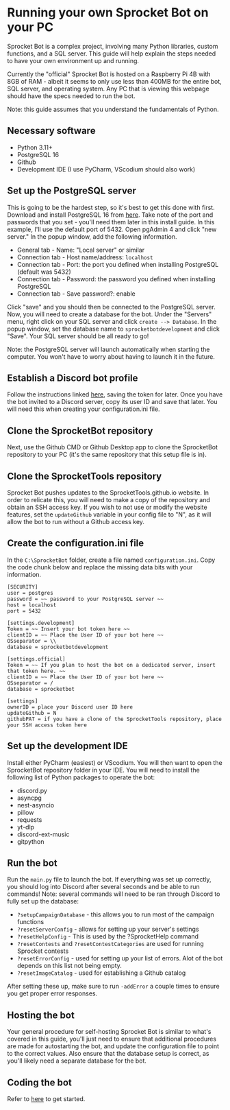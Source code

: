 # Running your own Sprocket Bot on your PC

Sprocket Bot is a complex project, involving many Python libraries, custom functions, and a SQL server.  This guide will help explain the steps needed to have your own environment up and running.

Currently the "official" Sprocket Bot is hosted on a Raspberry Pi 4B with 8GB of RAM - albeit it seems to only use less than 400MB for the entire bot, SQL server, and operating system.  Any PC that is viewing this webpage should have the specs needed to run the bot.

Note: this guide assumes that you understand the fundamentals of Python.  

## Necessary software
- Python 3.11+
- PostgreSQL 16
- Github
- Development IDE (I use PyCharm, VScodium should also work)

## Set up the PostgreSQL server

This is going to be the hardest step, so it's best to get this done with first.  Download and install PostgreSQL 16 from [here](https://www.postgresql.org/download/).  Take note of the port and passwords that you set - you'll need them later in this install guide.  In this example, I'll use the default port of 5432.
Open pgAdmin 4 and click "new server."  In the popup window, add the following information.
- General tab - Name: "Local server" or similar
- Connection tab - Host name/address: `localhost`
- Connection tab - Port: the port you defined when installing PostgreSQL (default was 5432)
- Connection tab - Password: the password you defined when installing PostgreSQL
- Connection tab - Save password?: enable

Click "save" and you should then be connected to the PostgreSQL server.
Now, you will need to create a database for the bot.  Under the "Servers" menu, right click on your SQL server and click `create --> Database`.  In the popup window, set the database name to `sprocketbotdevelopment` and click "Save".  Your SQL server should be all ready to go!

Note: the PostgreSQL server will launch automatically when starting the computer.  You won't have to worry about having to launch it in the future.  

## Establish a Discord bot profile

Follow the instructions linked [here](https://discordpy.readthedocs.io/en/stable/discord.html), saving the token for later.  Once you have the bot invited to a Discord server, copy its user ID and save that later.  You will need this when creating your configuration.ini file.

## Clone the SprocketBot repository

Next, use the Github CMD or Github Desktop app to clone the SprocketBot repository to your PC (it's the same repository that this setup file is in).

## Clone the SprocketTools repository

Sprocket Bot pushes updates to the SprocketTools.github.io website.  In order to relicate this, you will need to make a copy of the repository and obtain an SSH access key.  If you wish to not use or modify the website features, set the `updateGithub` variable in your config file to "N", as it will allow the bot to run without a Github access key.

## Create the configuration.ini file

In the `C:\SprocketBot` folder, create a file named `configuration.ini`.  Copy the code chunk below and replace the missing data bits with your information. 
```
[SECURITY]
user = postgres
password = ~~ password to your PostgreSQL server ~~
host = localhost
port = 5432

[settings.development]
Token = ~~ Insert your bot token here ~~
clientID = ~~ Place the User ID of your bot here ~~
OSseparator = \\
database = sprocketbotdevelopment

[settings.official]
Token = ~~ If you plan to host the bot on a dedicated server, insert that token here. ~~
clientID = ~~ Place the User ID of your bot here ~~
OSseparator = /
database = sprocketbot

[settings]
ownerID = place your Discord user ID here
updateGithub = N
githubPAT = if you have a clone of the SprocketTools repository, place your SSH access token here
```

## Set up the development IDE

Install either PyCharm (easiest) or VScodium.  You will then want to open the SprocketBot repository folder in your IDE.
You will need to install the following list of Python packages to operate the bot:
- discord.py
- asyncpg
- nest-asyncio
- pillow
- requests
- yt-dlp
- discord-ext-music
- gitpython

## Run the bot

Run the `main.py` file to launch the bot.  If everything was set up correctly, you should log into Discord after several seconds and be able to run commands!
Note: several commands will need to be ran through Discord to fully set up the database:
- `?setupCampaignDatabase` - this allows you to run most of the campaign functions
- `?resetServerConfig` - allows for setting up your server's settings
- `?resetHelpConfig` - This is used by the ?SprocketHelp command
- `?resetContests` and `?resetContestCategories` are used for running Sprocket contests
- `?resetErrorConfig` - used for setting up your list of errors.  Alot of the bot depends on this list not being empty.
- `?resetImageCatalog` - used for establishing a Github catalog

After setting these up, make sure to run `-addError` a couple times to ensure you get proper error responses.


## Hosting the bot

Your general procedure for self-hosting Sprocket Bot is similar to what's covered in this guide, you'll just need to ensure that additional procedures are made for autostarting the bot, and update the configuration file to point to the correct values.  Also ensure that the database setup is correct, as you'll likely need a separate database for the bot.

## Coding the bot

Refer to [here](https://github.com/SprocketTools/SprocketBot/blob/main/CODING_INTRO.md) to get started.